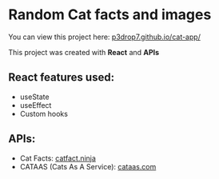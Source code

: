 # Random Cat facts and images

You can view this project here: [p3drop7.github.io/cat-app/](https://p3drop7.github.io/cat-app/)

This project was created with **React** and **APIs**

## React features used:

- useState
- useEffect
- Custom hooks

## APIs:

- Cat Facts: [catfact.ninja](https://catfact.ninja/)
- CATAAS (Cats As A Service): [cataas.com](https://cataas.com/)
